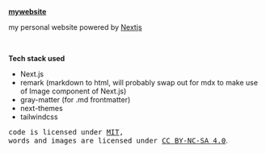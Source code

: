 **[mywebsite]()**

my personal website powered by [Nextjs](https://nextjs.org/)

<br>

**Tech stack used**
- Next.js
- remark (markdown to html, will probably swap out for mdx to make use of Image component of Next.js)
- gray-matter (for .md frontmatter) 
- next-themes
- tailwindcss

<samp>code is licensed under <a href='./LICENSE'>MIT</a>,<br> words and images are licensed under <a href='https://creativecommons.org/licenses/by-nc-sa/4.0/'>CC BY-NC-SA 4.0</a></samp>.